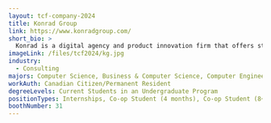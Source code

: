 ```yaml
---
layout: tcf-company-2024
title: Konrad Group
link: https://www.konradgroup.com/
short_bio: >
  Konrad is a digital agency and product innovation firm that offers strategy, design, and technology services to the world's most ambitious businesses and brands. Leveraging our design-driven approach to build cutting-edge digital solutions, we deliver compelling experiences to our clients and their customers.
imageLink: /files/tcf2024/kg.jpg
industry:
  - Consulting
majors: Computer Science, Business & Computer Science, Computer Engineering, Electrical Engineering
workAuth: Canadian Citizen/Permanent Resident
degreeLevels: Current Students in an Undergraduate Program
positionTypes: Internships, Co-op Student (4 months), Co-op Student (8+ months), Full-time
boothNumber: 31
---
```

